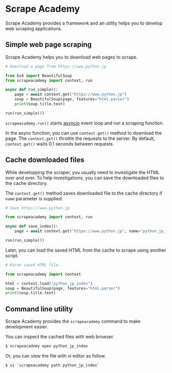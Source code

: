 # Scrape Academy

Scrape Academy provides a framework and an utility helps you to develop web scraping applications.

## Simple web page  scraping

Scrape Academy helps you to download web pages to scrape.

```python
# Download a page from https://www.python.jp

from bs4 import BeautifulSoup
from scrapeacademy import context, run

async def run_simple():
    page = await context.get("https://www.python.jp")
    soup = BeautifulSoup(page, features="html.parser")
    print(soup.title.text)

run(run_simple())
```

`scrapeacademy.run()` starts [asyncio](https://docs.python.org/3/library/asyncio.html) event loop and run a scraping function.

In the async function, you can use `context.get()` method to download the page. The `context.get()` throttle the requests to the server. By default, `context.get()` waits 0.1 seconds between requests.

## Cache downloaded files

While developping the scraper, you usually need to investigate the HTML over and over. To help investigations, you can save the downloaded files to the cache directory.

The `context.get()` method saves downloaded file to the cache directory if `name` parameter is supplied.

```python
# Save https://www.python.jp

from scrapeacademy import context, run

async def save_index():
    page = await context.get("https://www.python.jp", name="python_jp_index")

run(run_simple())
```

Later, you can load the saved HTML from the cache to scrape using another script.

```python
# Parse saved HTML file.

from scrapeacademy import context

html = context.load("python_jp_index")
soup = BeautifulSoup(page, features="html.parser")
print(soup.title.text)
```

## Command line utility

Scrape Academy provides the `scrapeacademy` command to make development easier.

You can inspect the cached files with web browser.

```sh
$ scrapeacademy open python_jp_index
```

Or, you can view the file with vi editor as follow.

```sh
$ vi `scrapeacademy path python_jp_index`
```


